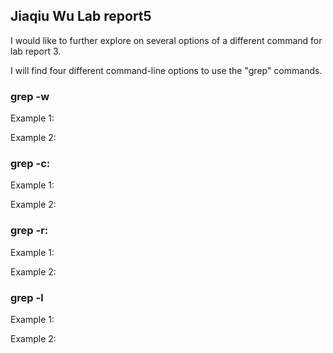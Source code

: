 ## Jiaqiu Wu Lab report5

I would like to further explore on several options of a different command for lab report 3.

I will find four different command-line options to use the "grep" commands.

### grep -w

Example 1:


Example 2:


### grep -c:

Example 1:

Example 2:

### grep -r:

Example 1:

Example 2:

### grep -l

Example 1:

Example 2:
